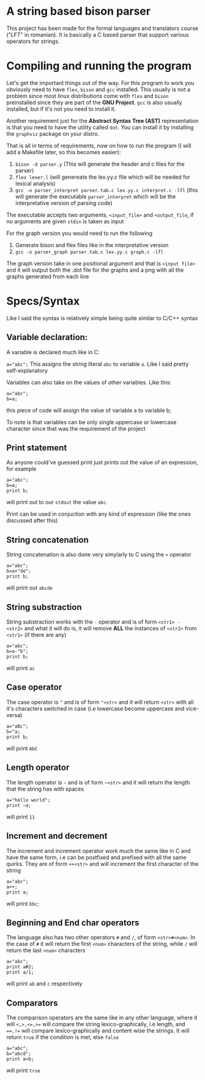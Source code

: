 # A string based bison parser

This project has been made for the formal languages and translators course ("LFT" in romanian). It is basically a C based parser that support various operators for strings.

# Compiling and running the program

Let's get the important things out of the way.
For this program to work you obviously need to
have `flex`, `bison` and `gcc` installed.
This usually is not a problem since most linux
distributions come with `flex` and `bison`
preinstalled since they are part of the **GNU Project**.
`gcc` is also usually installed, but if it's not you need to install it.

Another requirement just for the **Abstract Syntax Tree (AST)** representation is that you need to have the utility called `dot`. You can install it by installing the `graphviz` package on your distro.

That is all in terms of requirements, now on how to run the program (I will add a Makefile later, so this becomes easier):

1. `bison -d parser.y` (This will generate the header and c files for the parser)
2. `flex lexer.l` (will genereate the lex.yy.c file which will be needed for lexical analysis)
3. `gcc -o parser_interpret parser.tab.c lex.yy.c interpret.c -lfl` (this will generate the executable `parser_interpret` which will be the interpretative version of parsing code)

The executable accepts two arguments, `<input_file>` and `<output_file`, if no arguments are given `stdin` is taken as input

For the graph version you would need to run the following

1. Generate bison and flex files like in the interpretative version
2. `gcc -o parser_graph parser.tab.c lex.yy.c graph.c -lfl`

The graph version take in one positional argument and that is `<input file>` and it will output both the .dot file for the graphs and a png with all the graphs generated from each line

# Specs/Syntax

Like I said the syntax is relatively simple being quite similar to C/C++ syntax

## Variable declaration:

A variable is declared much like in C:

`a="abc";` This assigns the string literal `abc` to variable `a`. Like I said pretty self-explanatory

Variables can also take on the values of other variables. Like this:

```
a="abc";
b=a;
```

this piece of code will assign the value of variable a to variable b;

To note is that variables can be only single uppercase or lowercase character since that was the requirement of the project

## Print statement

As anyone could've guessed print just prints out the value of an expression, for example

```
a="abc";
b=a;
print b;
```

will print out to our `stdout` the value `abc`.

Print can be used in conjuction with any kind of expression (like the ones discussed after this)

## String concatenation

String concatenation is also done very simylarly to C using the `+` operator

```
a="abc";
b=a+"de";
print b;
```

will print out `abcde`

## String substraction

String substraction works with the `-` operator and is of form `<str1> - <str2>` and what it will do is, it will remove **ALL** the instances of `<str2>` from `<str1>` (if there are any)

```
a="abc";
b=a-"b";
print b;
```

will print `ac`

## Case operator

The case operator is `^` and is of form `^<str>` and it will return `<str>` with all it's characters switched in case (i.e lowercase become uppercase and vice-versa)

```
a="aBc";
b=^a;
print b;
```

will print `AbC`

## Length operator

The length operator is `~` and is of form `~<str>` and it will return the length that the string has with spaces

```
a="hello world";
print ~a;
```

will print `11`

## Increment and decrement

The increment and increment operator work much the same like in C and have the same form, i.e can be postfixed and prefixed with all the same quirks. They are of form `++<str>` and will increment the first character of the string

```
a="abc";
a++;
print a;
```

will print `bbc`;

## Beginning and End char operators

The language also has two other operators `#` and `/`, of form `<str>#<num>`. In the case of `#` it will return the first `<num>` characters of the string, while `/` will return the last `<num>` characters

```
a="abc";
print a#2;
print a/1;
```

will print `ab` and `c` respectively

## Comparators

The comparison operators are the same like in any other language, where it will `<,>,<=,>=` will compare the string lexico-graphically, i.e length, and `==,!=` will compare lexico-graphically and content wise the strings. It will return `true` if the condition is met, else `false`

```
a="abc";
b="abcd";
print a<b;
```

will print `true`
